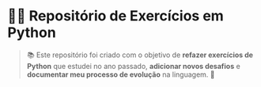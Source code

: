 # 🐍✨ Repositório de Exercícios em Python

> 📚 Este repositório foi criado com o objetivo de **refazer exercícios de Python** que estudei no ano passado, **adicionar novos desafios** e **documentar meu processo de evolução** na linguagem. 🚀

